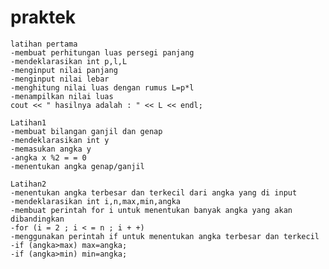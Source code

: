 # praktek
	
	latihan pertama
	-membuat perhitungan luas persegi panjang 
	-mendeklarasikan int p,l,L
	-menginput nilai panjang
	-menginput nilai lebar 
	-menghitung nilai luas dengan rumus L=p*l
	-menampilkan nilai luas 
	cout << " hasilnya adalah : " << L << endl;
	
	Latihan1
	-membuat bilangan ganjil dan genap
	-mendeklarasikan int y
	-memasukan angka y
	-angka x %2 = = 0
	-menentukan angka genap/ganjil
	
	Latihan2
	-menentukan angka terbesar dan terkecil dari angka yang di input
	-mendeklarasikan int i,n,max,min,angka
	-membuat perintah for i untuk menentukan banyak angka yang akan dibandingkan
	-for (i = 2 ; i < = n ; i + +)
	-menggunakan perintah if untuk menentukan angka terbesar dan terkecil
	-if (angka>max) max=angka;
	-if (angka>min) min=angka;
